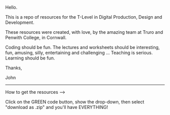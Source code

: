 Hello.

This is a repo of resources for the T-Level in Digital Production, Design and Development.

These resources were created, with love, by the amazing team at Truro and Penwith College, in Cornwall.

Coding should be fun. The lectures and worksheets should be interesting, fun, amusing, silly, entertaining and challenging ... Teaching is serious. Learning should be fun.

Thanks,

John

--------------------

How to get the resources -->

Click on the GREEN code button, show the drop-down, then select "download as .zip" and you'll have EVERYTHING!

